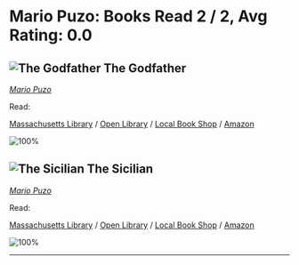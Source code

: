 # Mario Puzo:  Books Read 2 / 2, Avg Rating: 0.0 

## ![The Godfather](https://covers.openlibrary.org/b/id/6507069-M.jpg) The Godfather
*[Mario Puzo](../authors/MarioPuzo)*

Read: 

[Massachusetts Library](https://library.minlib.net/search/i=9781448106899) / [Open Library](https://openlibrary.org/isbn/9781448106899) / [Local Book Shop](https://bookshop.org/book/9781448106899) / [Amazon](https://amazon.com/dp/1596002433)

![100%](https://geps.dev/progress/100) 



## ![The Sicilian](https://covers.openlibrary.org/b/id/210076-M.jpg) The Sicilian
*[Mario Puzo](../authors/MarioPuzo)*

Read: 

[Massachusetts Library](https://library.minlib.net/search/i=9786073178181) / [Open Library](https://openlibrary.org/isbn/9786073178181) / [Local Book Shop](https://bookshop.org/book/9786073178181) / [Amazon](https://amazon.com/dp/3499248220)

![100%](https://geps.dev/progress/100) 



---

